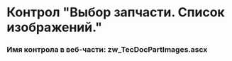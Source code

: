 ﻿---
description: 2.4.11.0
---
# Контрол "Выбор запчасти. Список изображений."
### Имя контрола в веб-части: zw_TecDocPartImages.ascx

